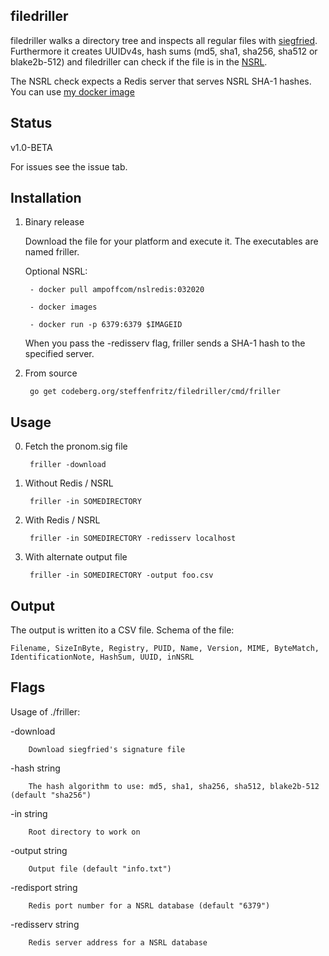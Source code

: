 ## filedriller

filedriller walks a directory tree and inspects all regular files with [siegfried](https://www.itforarchivists.com/siegfried/). Furthermore it creates UUIDv4s, hash sums (md5, sha1, sha256, sha512 or blake2b-512) and filedriller can check if the file is in the [NSRL](https://www.nist.gov/itl/ssd/software-quality-group/national-software-reference-library-nsrl).

The NSRL check expects a Redis server that serves NSRL SHA-1 hashes. You can use [my docker image](https://hub.docker.com/r/ampoffcom/nslredis)

## Status 

v1.0-BETA

For issues see the issue tab.

## Installation

1. Binary release
    
    Download the file for your platform and execute it. The executables are named friller.
    
    Optional NSRL:

        - docker pull ampoffcom/nslredis:032020

        - docker images

        - docker run -p 6379:6379 $IMAGEID        

    When you pass the -redisserv flag, friller sends a SHA-1 hash to the specified server.

2. From source

        go get codeberg.org/steffenfritz/filedriller/cmd/friller

## Usage
0. Fetch the pronom.sig file

        friller -download

1. Without Redis / NSRL

        friller -in SOMEDIRECTORY

2. With Redis / NSRL

        friller -in SOMEDIRECTORY -redisserv localhost

3. With alternate output file

        friller -in SOMEDIRECTORY -output foo.csv

## Output

The output is written ito a CSV file. Schema of the file:

    Filename, SizeInByte, Registry, PUID, Name, Version, MIME, ByteMatch, IdentificationNote, HashSum, UUID, inNSRL

## Flags

Usage of ./friller:
  
  -download
  
    	Download siegfried's signature file
  
  -hash string
  
    	The hash algorithm to use: md5, sha1, sha256, sha512, blake2b-512 (default "sha256")
  
  -in string
  
    	Root directory to work on
  
  -output string
  
    	Output file (default "info.txt")
  
  -redisport string
  
    	Redis port number for a NSRL database (default "6379")
  
  -redisserv string
  
    	Redis server address for a NSRL database
